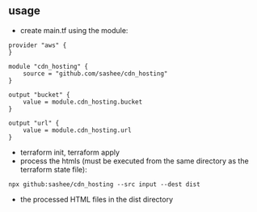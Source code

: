 ## usage

* create main.tf using the module:

```
provider "aws" {
}

module "cdn_hosting" {
	source = "github.com/sashee/cdn_hosting"
}

output "bucket" {
	value = module.cdn_hosting.bucket
}

output "url" {
	value = module.cdn_hosting.url
}
```

* terraform init, terraform apply
* process the htmls (must be executed from the same directory as the terraform state file):

```
npx github:sashee/cdn_hosting --src input --dest dist
```

* the processed HTML files in the dist directory
